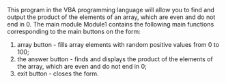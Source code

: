﻿
This program in the VBA programming language will allow you to find and output the product of the elements of an array,
which are even and do not end in 0.
The main module Module1 contains the following main functions corresponding to the main buttons on the form:
1) array button - fills array elements with random positive values ​​from 0 to 100;
2) the answer button - finds and displays the product of the elements of the array,
which are even and do not end in 0;
3) exit button - closes the form.